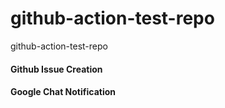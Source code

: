 # github-action-test-repo

github-action-test-repo

#### Github Issue Creation 

#### Google Chat Notification


